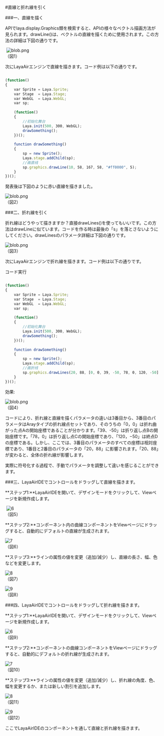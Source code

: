 #直線と折れ線を引く



###一、直線を描く

APIでlaya.display.Graphics類を検索すると、APIの様々なベクトル描画方法が見られます。drawLine()は、ベクトルの直線を描くために使用されます。この方法の詳細は下図の通りです。



​	![blob.png](img/1.png)<br/>
（図1）

次にLayaAirエンジンで直線を描きます。コード例は以下の通りです。


```javascript

(function()
{
    var Sprite = Laya.Sprite;
    var Stage  = Laya.Stage;
    var WebGL  = Laya.WebGL;
    var sp;
 
    (function()
    {
        //初始化舞台
        Laya.init(500, 300, WebGL);
        drawSomething();
    })();
 
    function drawSomething()
    {
        sp = new Sprite();
        Laya.stage.addChild(sp);
        //画直线
        sp.graphics.drawLine(10, 58, 167, 58, "#ff0000", 5);
    }
})();
```


発表後は下図のように赤い直線を描きました。

​![blob.png](img/2.png)<br/>
（図2）



###二、折れ線を引く

折れ線はどうやって描きますか？直接drawLines()を使ってもいいです。この方法はdrawLineに似ています。コードを作る時は最後の「s」を落とさないようにしてください。drawLinesのパラメータ詳細は下図の通りです。

​![blob.png](img/3.png)<br/>
（図3）

次にLayaAirエンジンで折れ線を描きます。コード例は以下の通りです。



コード実行


```javascript

(function()
{
    var Sprite = Laya.Sprite;
    var Stage  = Laya.Stage;
    var WebGL  = Laya.WebGL;
    var sp;
 
    (function()
    {
        //初始化舞台
        Laya.init(500, 300, WebGL);
        drawSomething();
    })();
 
    function drawSomething()
    {
        sp = new Sprite();
        Laya.stage.addChild(sp);
        //画折线
        sp.graphics.drawLines(20, 88, [0, 0, 39, -50, 78, 0, 120, -50],  "#ff0000", 5);
    }
})();
```


効果:

​![blob.png](img/4.png)<br/>
（図4）

コードにより、折れ線と直線を描くパラメータの違いは3番目から、3番目のパラメータはArayタイプの折れ線点セットであり、そのうちの「0，0」は折れ曲がった点Aの開始座標であることが分かります。「39、-50」は折り返し点Bの開始座標です。「78，0」は折り返し点Cの開始座標であり、「120，−50」は終点Dの座標である。しかし、ここでは、3番目のパラメータのすべての座標は相対座標であり、1番目と2番目のパラメータの「20，88」に影響されます。「20、88」が変わると、全体の折れ線が影響します。

実際に符号化する過程で、手動でパラメータを調整して違いを感じることができます。



###三、LayaAirIDEでコントロールをドラッグして直線を描きます。

**ステップ1:**LayaAirIDEを開いて、デザインモードをクリックして、Viewページを新規作成します。



​	![6](img/5.png)<br/>
（図5）

**ステップ2:**コンポーネント内の曲線コンポーネントをViewページにドラッグすると、自動的にデフォルトの直線が生成されます。

​![7](img/6.png)<br/>
（図6）

**ステップ3:**ラインの属性の値を変更（追加/減少）し、直線の長さ、幅、色などを変更します。

​![8](img/7.png)<br/>
（図7）

​![9](img/8.png)<br/>
（図8）



###四、LayaAirIDEでコントロールをドラッグして折れ線を描きます。

**ステップ1:**LayaAirIDEを開いて、デザインモードをクリックして、Viewページを新規作成します。

​![6](img/5.png)<br/>
（図9）

**ステップ2:**コンポーネントの曲線コンポーネントをViewページにドラッグすると、自動的にデフォルトの折れ線が生成されます。

​![7](img/9.png)<br/>
（図10）

**ステップ3:**ラインの属性の値を変更（追加/減少）し、折れ線の角度、色、幅を変更するか、または新しい割引を追加します。

​![8](img/10.png)<br/>
（図11）

​![9](img/11.png)<br/>
（図12）

ここでLayaAirIDEのコンポーネントを通して直線と折れ線を描きます。